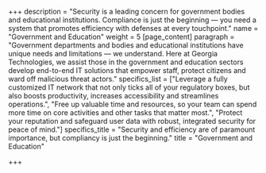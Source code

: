 +++
description = "Security is a leading concern for government bodies and educational institutions. Compliance is just the beginning — you need a system that promotes efficiency with defenses at every touchpoint."
name = "Government and Education"
weight = 5
[page_content]
paragraph = "Government departments and bodies and educational institutions have unique needs and limitations — we understand. Here at Georgia Technologies, we assist those in the government and education sectors develop end-to-end IT solutions that empower staff, protect citizens and ward off malicious threat actors."
specifics_list = ["Leverage a fully customized IT network that not only ticks all of your regulatory boxes, but also boosts productivity, increases accessibility and streamlines operations.", "Free up valuable time and resources, so your team can spend more time on core activities and other tasks that matter most.", "Protect your reputation and safeguard user data with robust, integrated security for peace of mind."]
specifics_title = "Security and efficiency are of paramount importance, but compliancy is just the beginning."
title = "Government and Education"

+++
